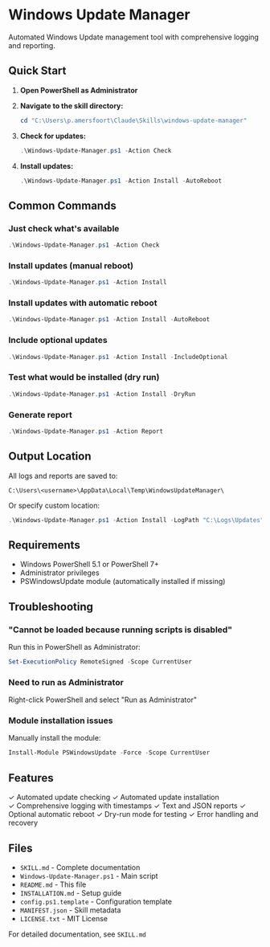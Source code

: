 # Windows Update Manager

Automated Windows Update management tool with comprehensive logging and reporting.

## Quick Start

1. **Open PowerShell as Administrator**
2. **Navigate to the skill directory:**
   ```powershell
   cd "C:\Users\p.amersfoort\Claude\Skills\windows-update-manager"
   ```

3. **Check for updates:**
   ```powershell
   .\Windows-Update-Manager.ps1 -Action Check
   ```

4. **Install updates:**
   ```powershell
   .\Windows-Update-Manager.ps1 -Action Install -AutoReboot
   ```

## Common Commands

### Just check what's available
```powershell
.\Windows-Update-Manager.ps1 -Action Check
```

### Install updates (manual reboot)
```powershell
.\Windows-Update-Manager.ps1 -Action Install
```

### Install updates with automatic reboot
```powershell
.\Windows-Update-Manager.ps1 -Action Install -AutoReboot
```

### Include optional updates
```powershell
.\Windows-Update-Manager.ps1 -Action Install -IncludeOptional
```

### Test what would be installed (dry run)
```powershell
.\Windows-Update-Manager.ps1 -Action Install -DryRun
```

### Generate report
```powershell
.\Windows-Update-Manager.ps1 -Action Report
```

## Output Location

All logs and reports are saved to:
```
C:\Users\<username>\AppData\Local\Temp\WindowsUpdateManager\
```

Or specify custom location:
```powershell
.\Windows-Update-Manager.ps1 -Action Install -LogPath "C:\Logs\Updates"
```

## Requirements

- Windows PowerShell 5.1 or PowerShell 7+
- Administrator privileges
- PSWindowsUpdate module (automatically installed if missing)

## Troubleshooting

### "Cannot be loaded because running scripts is disabled"
Run this in PowerShell as Administrator:
```powershell
Set-ExecutionPolicy RemoteSigned -Scope CurrentUser
```

### Need to run as Administrator
Right-click PowerShell and select "Run as Administrator"

### Module installation issues
Manually install the module:
```powershell
Install-Module PSWindowsUpdate -Force -Scope CurrentUser
```

## Features

✓ Automated update checking
✓ Automated update installation  
✓ Comprehensive logging with timestamps
✓ Text and JSON reports
✓ Optional automatic reboot
✓ Dry-run mode for testing
✓ Error handling and recovery

## Files

- `SKILL.md` - Complete documentation
- `Windows-Update-Manager.ps1` - Main script
- `README.md` - This file
- `INSTALLATION.md` - Setup guide
- `config.ps1.template` - Configuration template
- `MANIFEST.json` - Skill metadata
- `LICENSE.txt` - MIT License

For detailed documentation, see `SKILL.md`
